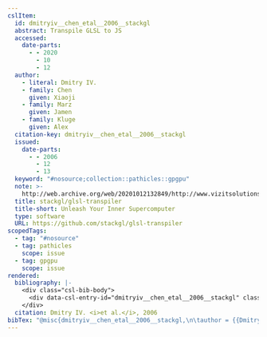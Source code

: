 ```yaml
---
cslItem:
  id: dmitryiv__chen_etal__2006__stackgl
  abstract: Transpile GLSL to JS
  accessed:
    date-parts:
      - - 2020
        - 10
        - 12
  author:
    - literal: Dmitry IV.
    - family: Chen
      given: Xiaoji
    - family: Marz
      given: Jamen
    - family: Kluge
      given: Alex
  citation-key: dmitryiv__chen_etal__2006__stackgl
  issued:
    date-parts:
      - - 2006
        - 12
        - 13
  keyword: "#nosource;collection::pathicles::gpgpu"
  note: >-
    http://web.archive.org/web/20201012132849/http://www.vizitsolutions.com/portfolio/webgl/gpgpu/
  title: stackgl/glsl-transpiler
  title-short: Unleash Your Inner Supercomputer
  type: software
  URL: https://github.com/stackgl/glsl-transpiler
scopedTags:
  - tag: "#nosource"
  - tag: pathicles
    scope: issue
  - tag: gpgpu
    scope: issue
rendered:
  bibliography: |-
    <div class="csl-bib-body">
      <div data-csl-entry-id="dmitryiv__chen_etal__2006__stackgl" class="csl-entry">Dmitry IV. <i>et al.</i> 2006 <i>stackgl/glsl-transpiler</i>. Available at: https://github.com/stackgl/glsl-transpiler (Accessed: October 12, 2020).</div>
    </div>
  citation: Dmitry IV. <i>et al.</i>, 2006
bibTex: "@misc{dmitryiv__chen_etal__2006__stackgl,\n\tauthor = {{Dmitry IV.} and Chen, Xiaoji and Marz, Jamen and Kluge, Alex},\n\tyear = {2006},\n\tmonth = {dec 13},\n\tnote = {http://web.archive.org/web/20201012132849/http://www.vizitsolutions.com/portfolio/webgl/gpgpu/},\n\ttitle = {stackgl/glsl-transpiler},\n\thowpublished = {https://github.com/stackgl/glsl-transpiler},\n}\n\n"
---
```

